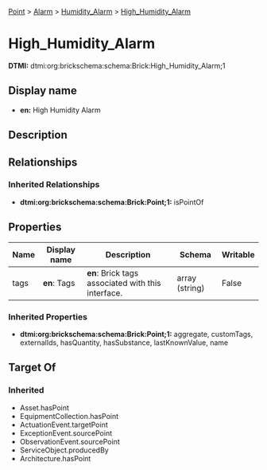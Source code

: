 [Point](../../Point.md) > [Alarm](../Alarm.md) > [Humidity_Alarm](Humidity_Alarm.md) > [High_Humidity_Alarm](.)
# High_Humidity_Alarm
**DTMI:** dtmi:org:brickschema:schema:Brick:High_Humidity_Alarm;1
## Display name
- **en:** High Humidity Alarm
## Description
## Relationships
### Inherited Relationships
* **dtmi:org:brickschema:schema:Brick:Point;1:** isPointOf
## Properties
|Name|Display name|Description|Schema|Writable|
|-|-|-|-|-|
|tags|**en**: Tags|**en**: Brick tags associated with this interface.|array (string)|False|
### Inherited Properties
* **dtmi:org:brickschema:schema:Brick:Point;1:** aggregate, customTags, externalIds, hasQuantity, hasSubstance, lastKnownValue, name
## Target Of
### Inherited
* Asset.hasPoint
* EquipmentCollection.hasPoint
* ActuationEvent.targetPoint
* ExceptionEvent.sourcePoint
* ObservationEvent.sourcePoint
* ServiceObject.producedBy
* Architecture.hasPoint
